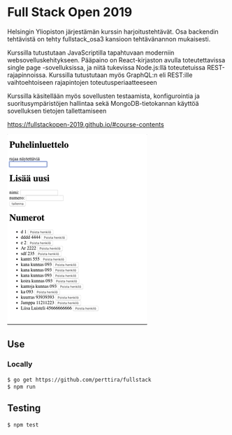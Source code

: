
# Full Stack Open 2019

Helsingin Yliopiston järjestämän kurssin harjoitustehtävät. Osa backendin tehtävistä on tehty fullstack_osa3 kansioon tehtävänannon mukaisesti. 

Kurssilla tutustutaan JavaScriptilla tapahtuvaan moderniin websovelluskehitykseen. Pääpaino on React-kirjaston avulla toteutettavissa single page -sovelluksissa, ja niitä tukevissa Node.js:llä toteutetuissa REST-rajapinnoissa. Kurssilla tutustutaan myös GraphQL:n eli REST:ille vaihtoehtoiseen rajapintojen toteutusperiaatteeseen

Kurssilla käsitellään myös sovellusten testaamista, konfigurointia ja suoritusympäristöjen hallintaa sekä MongoDB-tietokannan käyttöä sovelluksen tietojen tallettamiseen

https://fullstackopen-2019.github.io/#course-contents


![scrrenshot](https://github.com/perttira/fullstack/blob/master/fullstack.gif)

## Use

### Locally

```
$ go get https://github.com/perttira/fullstack
$ npm run
```

## Testing

```
$ npm test
```